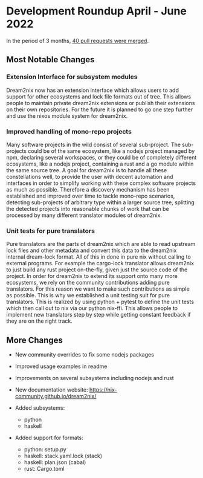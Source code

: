 # Development Roundup April - June 2022

In the period of 3 months, [40 pull requests were merged](https://github.com/nix-community/dream2nix/pulls?page=1&q=is%3Apr+sort%3Acreated-asc+merged%3A2022-06+merged%3A2022-05+merged%3A2022-04).

## Most Notable Changes

### Extension Interface for subsystem modules

Dream2nix now has an extension interface which allows users to add support for other ecosystems and lock file formats out of tree. This allows people to maintain private dream2nix extensions or publish their extensions on their own repositories. For the future it is planned to go one step further and use the nixos module system for dream2nix.

### Improved handling of mono-repo projects

Many software projects in the wild consist of several sub-project. The sub-projects could be of the same ecosystem, like a nodejs project managed by npm, declaring several workspaces, or they could be of completely different ecosystems, like a nodejs project, containing a rust and a go module within the same source tree. A goal for dream2nix is to handle all these constellations well, to provide the user with decent automation and interfaces in order to simplify working with these complex software projects as much as possible. Therefore a discovery mechanism has been established and improved over time to tackle mono-repo scenarios, detecting sub-projects of arbitrary type within a larger source tree, splitting the detected projects into reasonable chunks of work that can be processed by many different translator modules of dream2nix.

### Unit tests for pure translators

Pure translators are the parts of dream2nix which are able to read upstream lock files and other metadata and convert this data to the dream2nix internal dream-lock format. All of this in done in pure nix without calling to external programs. For example the cargo-lock translator allows dream2nix to just build any rust project on-the-fly, given just the source code of the project.
In order for dream2nix to extend its support onto many more ecosystems, we rely on the community contributions adding pure translators. For this reason we want to make such contributions as simple as possible.
This is why we established a unit testing suit for pure translators. This is realized by using python + pytest to define the unit tests which then call out to nix via our python nix-ffi. This allows people to implement new translators step by step while getting constant feedback if they are on the right track.

## More Changes

- New community overrides to fix some nodejs packages
- Improved usage examples in readme
- Improvements on several subsystems including nodejs and rust
- New documentation website:
https://nix-community.github.io/dream2nix/

- Added subsystems:
  - python
  - haskell
- Added support for formats:
  - python: setup.py
  - haskell: stack.yaml.lock (stack)
  - haskell: plan.json (cabal)
  - rust: Cargo.toml
